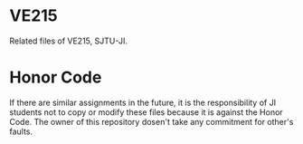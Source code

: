 # VE215
Related files of VE215, SJTU-JI.

# Honor Code
If there are similar assignments in the future, it is the responsibility of JI students not to copy or modify these files because it is against the Honor Code. The owner of this repository dosen't take any commitment for other's faults.
